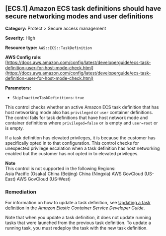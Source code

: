 ## \[ECS\.1\] Amazon ECS task definitions should have secure networking modes and user definitions

**Category:** Protect > Secure access management

**Severity:** High

**Resource type:** `AWS::ECS::TaskDefinition`

**AWS Config rule:** [https://docs.aws.amazon.com/config/latest/developerguide/ecs-task-definition-user-for-host-mode-check.html](https://docs.aws.amazon.com/config/latest/developerguide/ecs-task-definition-user-for-host-mode-check.html)

**Parameters:**
+ `SkipInactiveTaskDefinitions`: `true`

This control checks whether an active Amazon ECS task definition that has host networking mode also has `privileged` or `user` container definitions\. The control fails for task definitions that have host network mode and container definitions where `privileged=false` or is empty and `user=root` or is empty\.

If a task definition has elevated privileges, it is because the customer has specifically opted in to that configuration\. This control checks for unexpected privilege escalation when a task definition has host networking enabled but the customer has not opted in to elevated privileges\.

**Note**  
This control is not supported in the following Regions:  
Asia Pacific \(Osaka\)
China \(Beijing\)
China \(Ningxia\)
AWS GovCloud \(US\-East\)
AWS GovCloud \(US\-West\)

### Remediation<a name="ecs-1-remediation"></a>

For information on how to update a task definition, see [Updating a task definition](https://docs.aws.amazon.com/AmazonECS/latest/developerguide/update-task-definition.html) in the *Amazon Elastic Container Service Developer Guide*\.

Note that when you update a task definition, it does not update running tasks that were launched from the previous task definition\. To update a running task, you must redeploy the task with the new task definition\.

